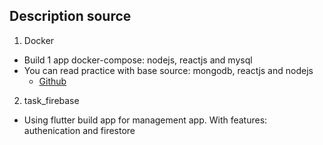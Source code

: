 ## Description source
1. Docker
- Build 1 app docker-compose: nodejs, reactjs and mysql
- You can read practice with base source: mongodb, reactjs and nodejs 
  - [Github](https://github.com/NewTechnology123/Docker)
2. task_firebase
- Using flutter build app for management app. With features: authenication and firestore
